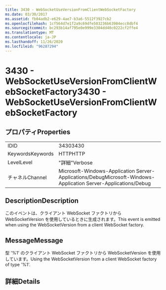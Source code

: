 ```yaml
---
title: 3430 - WebSocketUseVersionFromClientWebSocketFactory
ms.date: 03/30/2017
ms.assetid: fb04adb2-e629-4ae7-b3a6-5512f3927cb2
ms.openlocfilehash: 1cf564d7e1f2a9c69dfe503236b63984ecc8dbf4
ms.sourcegitcommit: bc293b14af795e0e999e3304dd40c0222cf2ffe4
ms.translationtype: MT
ms.contentlocale: ja-JP
ms.lasthandoff: 11/26/2020
ms.locfileid: "96287294"
---
```

# <a name="3430---websocketuseversionfromclientwebsocketfactory"></a><span data-ttu-id="74167-102">3430 - WebSocketUseVersionFromClientWebSocketFactory</span><span class="sxs-lookup"><span data-stu-id="74167-102">3430 - WebSocketUseVersionFromClientWebSocketFactory</span></span>

## <a name="properties"></a><span data-ttu-id="74167-103">プロパティ</span><span class="sxs-lookup"><span data-stu-id="74167-103">Properties</span></span>  
  
|||  
|-|-|  
|<span data-ttu-id="74167-104">ID</span><span class="sxs-lookup"><span data-stu-id="74167-104">ID</span></span>|<span data-ttu-id="74167-105">3430</span><span class="sxs-lookup"><span data-stu-id="74167-105">3430</span></span>|  
|<span data-ttu-id="74167-106">Keywords</span><span class="sxs-lookup"><span data-stu-id="74167-106">Keywords</span></span>|<span data-ttu-id="74167-107">HTTP</span><span class="sxs-lookup"><span data-stu-id="74167-107">HTTP</span></span>|  
|<span data-ttu-id="74167-108">Level</span><span class="sxs-lookup"><span data-stu-id="74167-108">Level</span></span>|<span data-ttu-id="74167-109">"詳細"</span><span class="sxs-lookup"><span data-stu-id="74167-109">Verbose</span></span>|  
|<span data-ttu-id="74167-110">チャネル</span><span class="sxs-lookup"><span data-stu-id="74167-110">Channel</span></span>|<span data-ttu-id="74167-111">Microsoft-Windows-Application Server-Applications/Debug</span><span class="sxs-lookup"><span data-stu-id="74167-111">Microsoft-Windows-Application Server-Applications/Debug</span></span>|  
  
## <a name="description"></a><span data-ttu-id="74167-112">Description</span><span class="sxs-lookup"><span data-stu-id="74167-112">Description</span></span>  

 <span data-ttu-id="74167-113">このイベントは、クライアント WebSocket ファクトリから WebSocketVersion を使用しているときに生成されます。</span><span class="sxs-lookup"><span data-stu-id="74167-113">This event is emitted when using the WebSocketVersion from a client WebSocket factory.</span></span>  
  
## <a name="message"></a><span data-ttu-id="74167-114">Message</span><span class="sxs-lookup"><span data-stu-id="74167-114">Message</span></span>  

 <span data-ttu-id="74167-115">型 '%1' のクライアント WebSocket ファクトリから WebSocketVersion を使用しています。</span><span class="sxs-lookup"><span data-stu-id="74167-115">Using the WebSocketVersion from a client WebSocket factory of type '%1'.</span></span>  
  
## <a name="details"></a><span data-ttu-id="74167-116">詳細</span><span class="sxs-lookup"><span data-stu-id="74167-116">Details</span></span>
